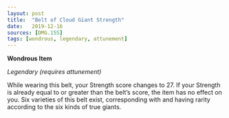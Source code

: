 ```yaml
---
layout: post
title:  "Belt of Cloud Giant Strength"
date:   2019-12-16
sources: [DMG.155]
tags: [wondrous, legendary, attunement]
---
```


**Wondrous Item**

*Legendary (requires attunement)*

While wearing this belt, your Strength score changes to 27. If your Strength is already equal to or greater than the belt’s score, the item has no effect on you. Six varieties of this belt exist, corresponding with and having rarity according to the six kinds of true giants.